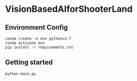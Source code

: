 VisionBasedAIforShooterLand
==

## Environment Config
```
conda create -n env python=3.7
conda activate env
pip install -r requirements.txt
```

## Getting started
```
python main.py
```


